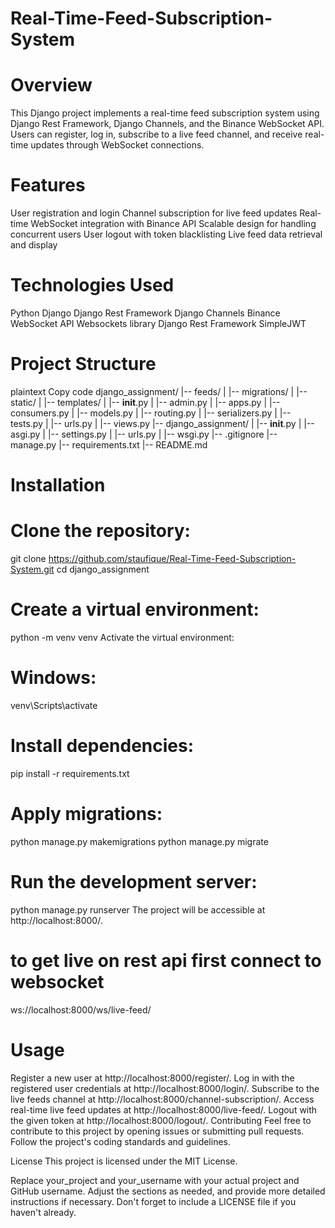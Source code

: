 # Real-Time-Feed-Subscription-System
# Overview
This Django project implements a real-time feed subscription system using Django Rest Framework, Django Channels, and the Binance WebSocket API. Users can register, log in, subscribe to a live feed channel, and receive real-time updates through WebSocket connections.

# Features
User registration and login
Channel subscription for live feed updates
Real-time WebSocket integration with Binance API
Scalable design for handling concurrent users
User logout with token blacklisting
Live feed data retrieval and display
# Technologies Used
Python
Django
Django Rest Framework
Django Channels
Binance WebSocket API
Websockets library
Django Rest Framework SimpleJWT
# Project Structure
plaintext
Copy code
django_assignment/
|-- feeds/
|   |-- migrations/
|   |-- static/
|   |-- templates/
|   |-- __init__.py
|   |-- admin.py
|   |-- apps.py
|   |-- consumers.py
|   |-- models.py
|   |-- routing.py
|   |-- serializers.py
|   |-- tests.py
|   |-- urls.py
|   |-- views.py
|-- django_assignment/
|   |-- __init__.py
|   |-- asgi.py
|   |-- settings.py
|   |-- urls.py
|   |-- wsgi.py
|-- .gitignore
|-- manage.py
|-- requirements.txt
|-- README.md
# Installation
# Clone the repository:
git clone https://github.com/staufique/Real-Time-Feed-Subscription-System.git
cd django_assignment

# Create a virtual environment:
python -m venv venv
Activate the virtual environment:

# Windows:
venv\Scripts\activate

# Install dependencies:
pip install -r requirements.txt

# Apply migrations:
python manage.py makemigrations
python manage.py migrate

# Run the development server:
python manage.py runserver
The project will be accessible at http://localhost:8000/.


# to get live on rest api first connect to websocket 
ws://localhost:8000/ws/live-feed/


# Usage
Register a new user at http://localhost:8000/register/.
Log in with the registered user credentials at http://localhost:8000/login/.
Subscribe to the live feeds channel at http://localhost:8000/channel-subscription/.
Access real-time live feed updates at http://localhost:8000/live-feed/.
Logout with the given token at http://localhost:8000/logout/.
Contributing
Feel free to contribute to this project by opening issues or submitting pull requests. Follow the project's coding standards and guidelines.

License
This project is licensed under the MIT License.

Replace your_project and your_username with your actual project and GitHub username. Adjust the sections as needed, and provide more detailed instructions if necessary. Don't forget to include a LICENSE file if you haven't already.
